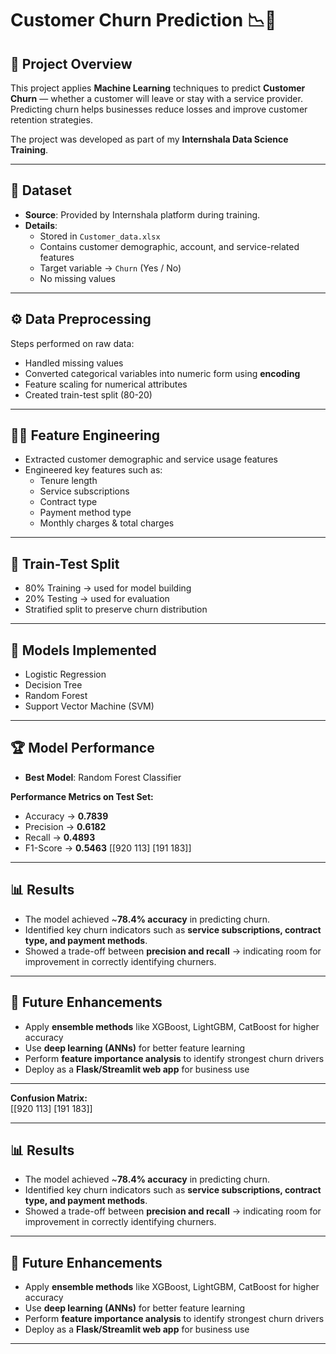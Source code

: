 # Customer Churn Prediction 📉👥  

## 📌 Project Overview  
This project applies **Machine Learning** techniques to predict **Customer Churn** — whether a customer will leave or stay with a service provider. Predicting churn helps businesses reduce losses and improve customer retention strategies.  

The project was developed as part of my **Internshala Data Science Training**.  

---

## 📂 Dataset  
- **Source**: Provided by Internshala platform during training.  
- **Details**:  
  - Stored in `Customer_data.xlsx`  
  - Contains customer demographic, account, and service-related features  
  - Target variable → `Churn` (Yes / No)  
  - No missing values  

---

## ⚙️ Data Preprocessing  
Steps performed on raw data:  
- Handled missing values  
- Converted categorical variables into numeric form using **encoding**  
- Feature scaling for numerical attributes  
- Created train-test split (80-20)  

---

## 🧑‍💻 Feature Engineering  
- Extracted customer demographic and service usage features  
- Engineered key features such as:  
  - Tenure length  
  - Service subscriptions  
  - Contract type  
  - Payment method type  
  - Monthly charges & total charges  

---

## 🔀 Train-Test Split  
- 80% Training → used for model building  
- 20% Testing → used for evaluation  
- Stratified split to preserve churn distribution  

---

## 🤖 Models Implemented  
- Logistic Regression  
- Decision Tree  
- Random Forest  
- Support Vector Machine (SVM)  

---

## 🏆 Model Performance  
- **Best Model**: Random Forest Classifier  

**Performance Metrics on Test Set:**  
- Accuracy → **0.7839**  
- Precision → **0.6182**  
- Recall → **0.4893**  
- F1-Score → **0.5463**
[[920 113]
[191 183]]


---

## 📊 Results  
- The model achieved ~**78.4% accuracy** in predicting churn.  
- Identified key churn indicators such as **service subscriptions, contract type, and payment methods**.  
- Showed a trade-off between **precision and recall** → indicating room for improvement in correctly identifying churners.  

---

## 📌 Future Enhancements  
- Apply **ensemble methods** like XGBoost, LightGBM, CatBoost for higher accuracy  
- Use **deep learning (ANNs)** for better feature learning  
- Perform **feature importance analysis** to identify strongest churn drivers  
- Deploy as a **Flask/Streamlit web app** for business use  

---


**Confusion Matrix:**  
[[920 113]
[191 183]]


---

## 📊 Results  
- The model achieved ~**78.4% accuracy** in predicting churn.  
- Identified key churn indicators such as **service subscriptions, contract type, and payment methods**.  
- Showed a trade-off between **precision and recall** → indicating room for improvement in correctly identifying churners.  

---

## 📌 Future Enhancements  
- Apply **ensemble methods** like XGBoost, LightGBM, CatBoost for higher accuracy  
- Use **deep learning (ANNs)** for better feature learning  
- Perform **feature importance analysis** to identify strongest churn drivers  
- Deploy as a **Flask/Streamlit web app** for business use  

---
